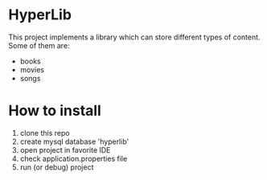 # HyperLib

This project implements a library which can store different types of content. Some of them are:
- books
- movies
- songs

# How to install

1) clone this repo 
2) create mysql database 'hyperlib' 
3) open project in favorite IDE 
4) check application.properties file 
5) run (or debug) project